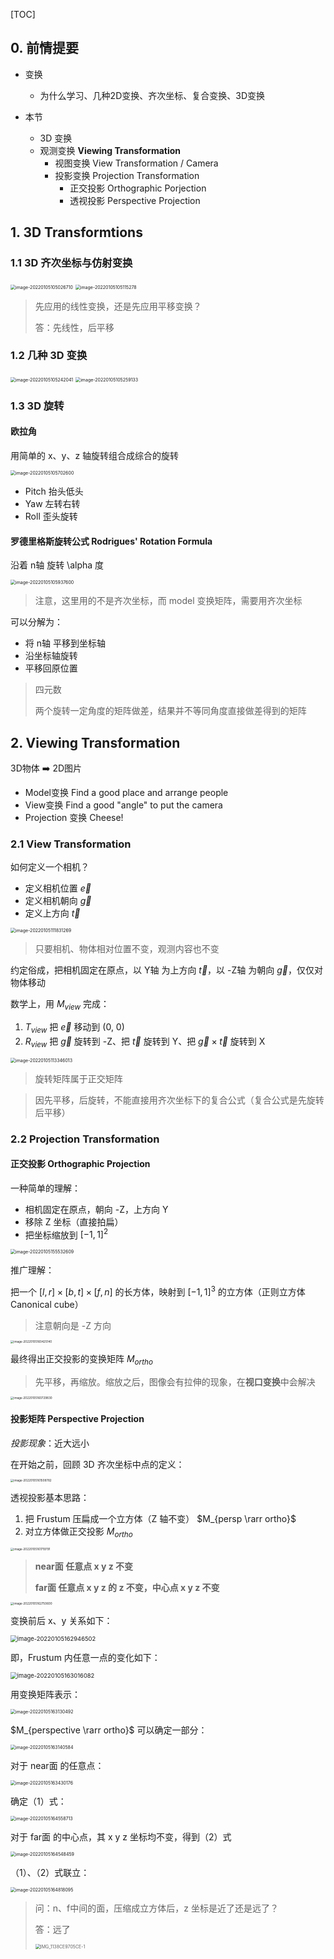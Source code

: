 [TOC]



## 0. 前情提要

+ 变换
  + 为什么学习、几种2D变换、齐次坐标、复合变换、3D变换

+ 本节
  + 3D 变换
  + 观测变换 **Viewing Transformation**
    + 视图变换 View Transformation / Camera
    + 投影变换 Projection Transformation
      + 正交投影 Orthographic Porjection
      + 透视投影 Perspective Projection



## 1. 3D Transformtions

### 1.1 3D 齐次坐标与仿射变换

<img src="https://www.qiniu.cregskin.com/202201051050759.png" alt="image-20220105105026710" style="zoom:50%;" />

<img src="https://www.qiniu.cregskin.com/202201051051302.png" alt="image-20220105105115278" style="zoom:50%;" />

> 先应用的线性变换，还是先应用平移变换？
>
> 答：先线性，后平移



### 1.2 几种 3D 变换

<img src="https://www.qiniu.cregskin.com/202201051052064.png" alt="image-20220105105242041" style="zoom:50%;" />

<img src="https://www.qiniu.cregskin.com/202201051052159.png" alt="image-20220105105259133" style="zoom:50%;" />



 ### 1.3 3D 旋转

#### 欧拉角

用简单的 x、y、z 轴旋转组合成综合的旋转

<img src="https://www.qiniu.cregskin.com/202201051057626.png" alt="image-20220105105702600" style="zoom:50%;" />

+ Pitch 抬头低头
+ Yaw 左转右转
+ Roll 歪头旋转



#### 罗德里格斯旋转公式 Rodrigues' Rotation Formula

沿着 n轴 旋转 \alpha 度

<img src="https://www.qiniu.cregskin.com/202201051059625.png" alt="image-20220105105937600" style="zoom:50%;" />

> 注意，这里用的不是齐次坐标，而 model 变换矩阵，需要用齐次坐标



可以分解为：

+ 将 n轴 平移到坐标轴
+ 沿坐标轴旋转
+ 平移回原位置

> 四元数
>
> 两个旋转一定角度的矩阵做差，结果并不等同角度直接做差得到的矩阵





## 2. Viewing Transformation

3D物体 ➡️ 2D图片

+ Model变换 Find a good place and arrange people 
+ View变换 Find a good "angle" to put the camera
+ Projection 变换 Cheese!

### 2.1 View Transformation

如何定义一个相机？

+ 定义相机位置 $\vec{e}$
+ 定义相机朝向 $\vec{g}$
+ 定义上方向 $\vec{t}$

<img src="https://www.qiniu.cregskin.com/202201051118312.png" alt="image-20220105111831269" style="zoom:50%;" />

> 只要相机、物体相对位置不变，观测内容也不变
>

约定俗成，把相机固定在原点，以 Y轴 为上方向 $\vec{t}$，以 -Z轴 为朝向 $\vec{g}$，仅仅对物体移动

数学上，用 $M_{view}$ 完成：

1. $T_{view}$ 把 $\vec{e}$ 移动到 (0, 0)
2. $R_{view}$ 把 $\vec{g}$ 旋转到 -Z、把 $\vec{t}$ 旋转到 Y、把 $\vec{g} \times \vec{t}$ 旋转到 X

<img src="https://www.qiniu.cregskin.com/202201051133039.png" alt="image-20220105113346013" style="zoom:50%;" />

> 旋转矩阵属于正交矩阵

> 因先平移，后旋转，不能直接用齐次坐标下的复合公式（复合公式是先旋转后平移）







### 2.2 Projection Transformation



#### 正交投影 Orthographic Projection

一种简单的理解：

+ 相机固定在原点，朝向 -Z，上方向 Y
+ 移除 Z 坐标（直接拍扁）
+ 把坐标缩放到 $[-1, 1]^2$

<img src="https://www.qiniu.cregskin.com/202201051555639.png" alt="image-20220105155532609" style="zoom:50%;" />

推广理解：

把一个 $[l, r] \times [b, t] \times [f, n]$ 的长方体，映射到 $[-1, 1]^3$ 的立方体（正则立方体 Canonical cube）

> 注意朝向是 -Z 方向

<img src="https://www.qiniu.cregskin.com/202201051604192.png" alt="image-20220105160425140" style="zoom: 33%;" />

最终得出正交投影的变换矩阵 $M_{ortho}$ 

> 先平移，再缩放。缩放之后，图像会有拉伸的现象，在**视口变换**中会解决

<img src="https://www.qiniu.cregskin.com/202201051607859.png" alt="image-20220105160729830" style="zoom: 33%;" />





#### 投影矩阵 Perspective Projection

*投影现象*：近大远小

在开始之前，回顾 3D 齐次坐标中点的定义：

<img src="https://www.qiniu.cregskin.com/202201051615810.png" alt="image-20220105161508782" style="zoom: 33%;" />

透视投影基本思路：

1. 把 Frustum 压扁成一个立方体（Z 轴不变） $M_{persp \rarr ortho}$
2. 对立方体做正交投影 $M_{ortho}$

<img src="https://www.qiniu.cregskin.com/202201051617818.png" alt="image-20220105161719791" style="zoom: 33%;" />

> **near面 任意点 x y z 不变**
>
> **far面 任意点 x y z 的 z 不变，中心点 x y z 不变**

<img src="https://www.qiniu.cregskin.com/202201051627631.png" alt="image-20220105162750600" style="zoom:33%;" />

变换前后 x、y 关系如下：

<img src="https://www.qiniu.cregskin.com/202201051629531.png" alt="image-20220105162946502" style="zoom: 67%;" />



即，Frustum 内任意一点的变化如下：

<img src="https://www.qiniu.cregskin.com/202201051630109.png" alt="image-20220105163016082" style="zoom:67%;" />

用变换矩阵表示：

<img src="https://www.qiniu.cregskin.com/202201051631522.png" alt="image-20220105163130492" style="zoom:50%;" />

$M_{perspective \rarr ortho}$ 可以确定一部分：

<img src="https://www.qiniu.cregskin.com/202201051631609.png" alt="image-20220105163140584" style="zoom:50%;" />

对于 near面 的任意点：

<img src="https://www.qiniu.cregskin.com/202201051634207.png" alt="image-20220105163430176" style="zoom:50%;" />

确定（1）式：

<img src="https://www.qiniu.cregskin.com/202201051645743.png" alt="image-20220105164558713" style="zoom:50%;" />

对于 far面 的中心点，其 x y z 坐标均不变，得到（2）式

<img src="https://www.qiniu.cregskin.com/202201051645488.png" alt="image-20220105164548459" style="zoom:50%;" />

（1）、（2）式联立：

<img src="https://www.qiniu.cregskin.com/202201051648123.png" alt="image-20220105164818095" style="zoom:50%;" />



>问：n、f中间的面，压缩成立方体后，z 坐标是近了还是远了？
>
>答：远了
>
><img src="https://www.qiniu.cregskin.com/202201062239356.jpeg" alt="IMG_1138CE9705CE-1" style="zoom:50%;" />













